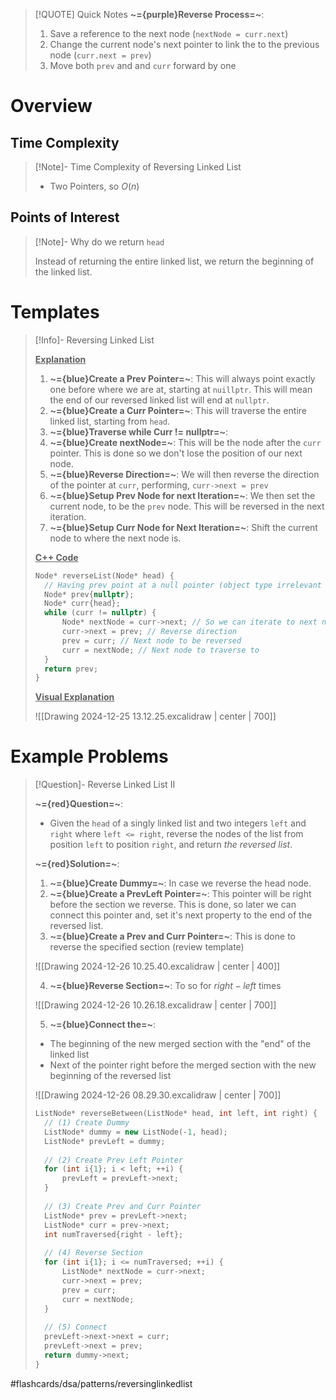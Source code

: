 > [!QUOTE] Quick Notes
> **~={purple}Reverse Process=~**:
>1. Save a reference to the next node (`nextNode = curr.next`)
>2. Change the current node's next pointer to link the to the previous node (`curr.next = prev`)
>3. Move both `prev` and and `curr` forward by one

# Overview

## Time Complexity

>[!Note]- Time Complexity of Reversing Linked List
> <!-- Multiline -->
> * Two Pointers, so $O(n)$

## Points of Interest

>[!Note]- Why do we return `head`
> <!-- Multiline -->
>Instead of returning the entire linked list, we return the beginning of the linked list.

# Templates

>[!Info]- Reversing Linked List
><!-- Multiline -->
><u>**Explanation**</u>
>1. **~={blue}Create a Prev Pointer=~**: This will always point exactly one before where we are at, starting at `nuillptr`. This will mean the end of our reversed linked list will end at `nullptr`.
>2. **~={blue}Create a Curr Pointer=~**: This will traverse the entire linked list, starting from `head`.
>3. **~={blue}Traverse while Curr != nullptr=~**:
>	1. **~={blue}Create nextNode=~**: This will be the node after the `curr` pointer. This is done so we don't lose the position of our next node. 
>	2. **~={blue}Reverse Direction=~**: We will then reverse the direction of the pointer at `curr`, performing, `curr->next = prev`
>	3. **~={blue}Setup Prev Node for next Iteration=~**: We then set the current node, to be the `prev` node. This will be reversed in the next iteration.
>	4. **~={blue}Setup Curr Node for Next Iteration=~**: Shift the current node to where the next node is.
> 
>
><u>**C++ Code**</u>
>```cpp
>Node* reverseList(Node* head) {
>	// Having prev point at a null pointer (object type irrelevant atm)
>	Node* prev{nullptr};
>	Node* curr{head};
>	while (curr != nullptr) {
>		Node* nextNode = curr->next; // So we can iterate to next node
>		curr->next = prev; // Reverse direction
>		prev = curr; // Next node to be reversed
>		curr = nextNode; // Next node to traverse to
>	}
>	return prev;
>}
>```
><u>**Visual Explanation**</u>
>
> ![[Drawing 2024-12-25 13.12.25.excalidraw | center | 700]]

# Example Problems

> [!Question]- Reverse Linked List II
> <!-- Multiline -->
> **~={red}Question=~**:
> * Given the `head` of a singly linked list and two integers `left` and `right` where `left <= right`, reverse the nodes of the list from position `left` to position `right`, and return _the reversed list_.
>
>**~={red}Solution=~**:
>1. **~={blue}Create Dummy=~**: In case we reverse the head node.
>2. **~={blue}Create a PrevLeft Pointer=~**: This pointer will be right before the section we reverse. This is done, so later we can connect this pointer and, set it's next property to the end of the reversed list.
>3. **~={blue}Create a Prev and Curr Pointer=~**: This is done to reverse the specified section (review template)
>
> ![[Drawing 2024-12-26 10.25.40.excalidraw | center | 400]]
>
>4. **~={blue}Reverse Section=~**: To so for $right - left$ times
>
> ![[Drawing 2024-12-26 10.26.18.excalidraw | center | 700]]
>
>5. **~={blue}Connect the=~**:
>* The beginning of the new merged section with the "end" of the linked list
>* Next of the pointer right before the merged section with the new beginning of the reversed list
>
> ![[Drawing 2024-12-26 08.29.30.excalidraw | center | 700]]
>
>```cpp
>ListNode* reverseBetween(ListNode* head, int left, int right) {
>	// (1) Create Dummy
>	ListNode* dummy = new ListNode(-1, head);
>	ListNode* prevLeft = dummy;
>	
>	// (2) Create Prev Left Pointer
>	for (int i{1}; i < left; ++i) {
>		prevLeft = prevLeft->next;
>	}
>	
>	// (3) Create Prev and Curr Pointer
>	ListNode* prev = prevLeft->next;
>	ListNode* curr = prev->next;
>	int numTraversed{right - left};
>	
>	// (4) Reverse Section
>	for (int i{1}; i <= numTraversed; ++i) {
>		ListNode* nextNode = curr->next;
>		curr->next = prev;
>		prev = curr;
>		curr = nextNode;
>	}
>	
>	// (5) Connect
>	prevLeft->next->next = curr;
>	prevLeft->next = prev;
>	return dummy->next;
>}
>```

#flashcards/dsa/patterns/reversinglinkedlist
